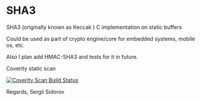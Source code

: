 SHA3
====

SHA3 (originally known as Keccak ) C implementation on static buffers

Could be used as part of crypto engine/core for embedded systems, mobile os, etc.

Also I plan add HMAC-SHA3 and tests for it in future.

Coverity static scan

<a href="https://scan.coverity.com/projects/1147">
  <img alt="Coverity Scan Build Status" src="https://scan.coverity.com/projects/1147/badge.svg" />
</a>

Regards,
Sergii Sidorov
